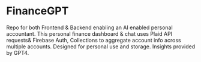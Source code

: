 # FinanceGPT
Repo for both Frontend &amp; Backend enabling an AI enabled personal accountant. This personal finance dashboard &amp; chat uses Plaid API requests&amp; Firebase Auth, Collections to aggregate account info across multiple accounts. Designed for personal use and storage. Insights provided by GPT4.